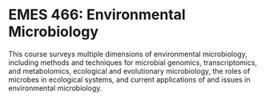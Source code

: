 # EMES 466: Environmental Microbiology

This course surveys multiple dimensions of environmental microbiology, including methods and techniques for microbial genomics, transcriptomics, and metabolomics, ecological and evolutionary microbiology, the roles of microbes in ecological systems, and current applications of and issues in environmental microbiology.